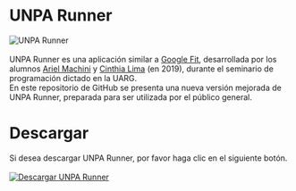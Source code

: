 # UNPA Runner
![UNPA Runner](https://i.imgur.com/PBdTuMR.png)\
<br/>UNPA Runner es una aplicación similar a [Google Fit](https://play.google.com/store/apps/details?id=com.google.android.apps.fitness), desarrollada por los alumnos [Ariel Machini](https://github.com/arielmachini) y [Cinthia Lima](https://github.com/CinthiaLima) (en 2019), durante el seminario de programación dictado en la UARG.\
En este repositorio de GitHub se presenta una nueva versión mejorada de UNPA Runner, preparada para ser utilizada por el público general.
# Descargar
Si desea descargar UNPA Runner, por favor haga clic en el siguiente botón.\
<br/>[![Descargar UNPA Runner](https://github.com/arielmachini/UNPARunnerQ2MGPS/blob/main/Im%C3%A1genes/Boton_descargar.png)](https://github.com/arielmachini/UNPARunner/raw/main/UNPA%20Runner.apk)
